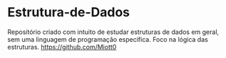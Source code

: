# Estrutura-de-Dados
Repositório criado com intuito de estudar estruturas de dados em  geral, sem uma linguagem de programação especifica. Foco na lógica das estruturas.
<a>https://github.com/Miott0</a>
